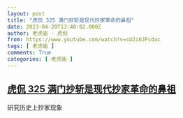 ```yaml
---
layout: post
title: "虎侃 325 满门抄斩是现代抄家革命的鼻祖"
date: 2023-04-20T13:48:02.000Z
author: 老虎庙 · 虎侃
from: https://www.youtube.com/watch?v=sU2i6JFcdac
tags: [ 老虎庙 ]
comments: True
categories: [ 老虎庙 ]
---
```

<!--1681998482000-->
[虎侃 325 满门抄斩是现代抄家革命的鼻祖](https://www.youtube.com/watch?v=sU2i6JFcdac)
------

<div>
研究历史上抄家现象
</div>
